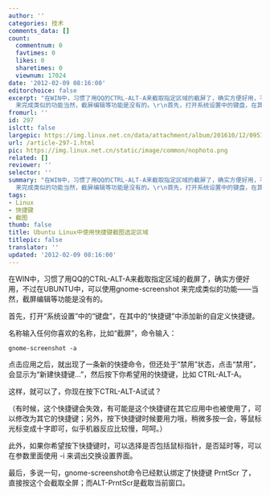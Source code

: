 ```yaml
---
author: ''
categories: 技术
comments_data: []
count:
  commentnum: 0
  favtimes: 0
  likes: 0
  sharetimes: 0
  viewnum: 17024
date: '2012-02-09 08:16:00'
editorchoice: false
excerpt: "在WIN中，习惯了用QQ的CTRL-ALT-A来截取指定区域的截屏了，确实方便好用，不过在UBUNTU中，可以使用gnome-screenshot
  来完成类似的功能当然，截屏编辑等功能是没有的。\r\n首先，打开系统设置中的键盘，在其中的快捷键  ..."
fromurl: ''
id: 297
islctt: false
largepic: https://img.linux.net.cn/data/attachment/album/201610/12/095124vr9cmdgilii8rrwr.png
url: /article-297-1.html
pic: https://img.linux.net.cn/static/image/common/nophoto.png
related: []
reviewer: ''
selector: ''
summary: "在WIN中，习惯了用QQ的CTRL-ALT-A来截取指定区域的截屏了，确实方便好用，不过在UBUNTU中，可以使用gnome-screenshot
  来完成类似的功能当然，截屏编辑等功能是没有的。\r\n首先，打开系统设置中的键盘，在其中的快捷键  ..."
tags:
- Linux
- 快捷键
- 截图
thumb: false
title: Ubuntu Linux中使用快捷键截图选定区域
titlepic: false
translator: ''
updated: '2012-02-09 08:16:00'
---
```


在WIN中，习惯了用QQ的CTRL-ALT-A来截取指定区域的截屏了，确实方便好用，不过在UBUNTU中，可以使用gnome-screenshot 来完成类似的功能——当然，截屏编辑等功能是没有的。


首先，打开“系统设置”中的“键盘”，在其中的“快捷键”中添加新的自定义快捷键。


名称输入任何你喜欢的名称，比如“截屏”，命令输入：



```
gnome-screenshot -a
```

点击应用之后，就出现了一条新的快捷命令，但还处于“禁用”状态，点击“禁用”，会显示为“新建快捷键...”，然后按下你希望用的快捷键，比如 CTRL-ALT-A。


这样，就可以了，你现在按下CTRL-ALT-A试试？


（有时候，这个快捷键会失效，有可能是这个快捷键在其它应用中也被使用了，可以修改为其它的快捷键；另外，按下快捷键时候要用力哦，稍微多按一会，等鼠标光标变成十字即可，似乎机器反应比较慢，呵呵。）


此外，如果你希望按下快捷键时，可以选择是否包括鼠标指针，是否延时等，可以在参数里面使用 -i 来调出交换设置界面。


最后，多说一句，gnome-screenshot命令已经默认绑定了快捷键 PrntScr 了，直接按这个会截取全屏；而ALT-PrntScr是截取当前窗口。